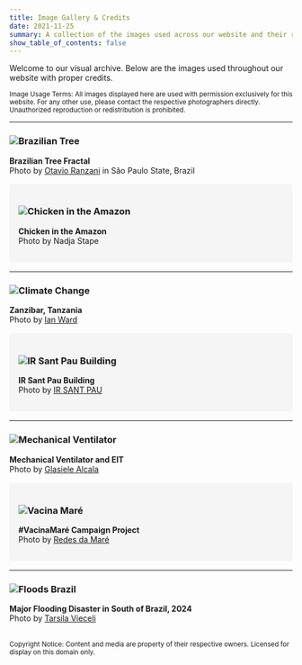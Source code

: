 ```yaml
---
title: Image Gallery & Credits
date: 2021-11-25
summary: A collection of the images used across our website and their respective attributions.
show_table_of_contents: false
---
```


Welcome to our visual archive. Below are the images used throughout our website with proper credits.  

<small>
Image Usage Terms: All images displayed here are used with permission exclusively for this website. For any other use, please contact the respective photographers directly. Unauthorized reproduction or redistribution is prohibited.
</small>

---

### ![Brazilian Tree](welcome.jpg)  
**Brazilian Tree Fractal**  
Photo by [Otavio Ranzani](https://datahealthlab.org/author/otavio-ranzani/) in São Paulo State, Brazil  

<div style="background-color: #f5f5f5; padding: 1rem; margin: 1rem 0; border-radius: 4px;">

### ![Chicken in the Amazon](chicken_amazon.jpg)  
**Chicken in the Amazon**  
Photo by Nadja Stape  

</div>

---

### ![Climate Change](ocean_climatechange_ianward.jpeg)  
**Zanzibar, Tanzania**  
Photo by [Ian Ward](https://scholar.google.com/citations?user=6eaWv24AAAAJ&hl=en)


<div style="background-color: #f5f5f5; padding: 1rem; margin: 1rem 0; border-radius: 4px;">

### ![IR Sant Pau Building](contact.jpg)  
**IR Sant Pau Building**  
Photo by [IR SANT PAU](https://www.recercasantpau.cat/en/)  

</div>

---

### ![Mechanical Ventilator](icutimpel.jpg)  
**Mechanical Ventilator and EIT**  
Photo by [Glasiele Alcala](https://www.linkedin.com/in/glasiele-alcala-6b07a4150/)  

<div style="background-color: #f5f5f5; padding: 1rem; margin: 1rem 0; border-radius: 4px;">

### ![Vacina Maré](https://live.staticflickr.com/65535/51356159980_0c373cc805_h.jpg)  
**#VacinaMaré Campaign Project**  
Photo by [Redes da Maré](https://www.flickr.com/photos/redesmare/albums/72157719586288512/)  

</div>


---

### ![Floods Brazil](/media/flood_brazil.jpg)  
**Major Flooding Disaster in South of Brazil, 2024**  
Photo by [Tarsila Vieceli](https://datahealthlab.org/author/tarsila-vieceli/)  

</div>  
<br>
<small>
Copyright Notice: Content and media are property of their respective owners. Licensed for display on this domain only.
</small>
</br>